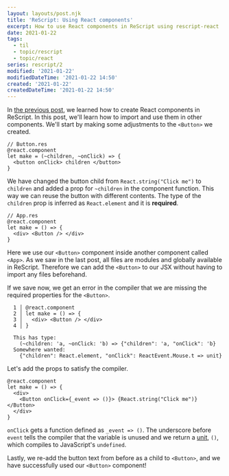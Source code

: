 ```yaml
---
layout: layouts/post.njk
title: 'ReScript: Using React components'
excerpt: How to use React components in ReScript using rescript-react
date: 2021-01-22
tags:
  - til
  - topic/rescript
  - topic/react
series: rescript/2
modified: '2021-01-22'
modifiedDateTime: '2021-01-22 14:50'
created: '2021-01-22'
createdDateTime: '2021-01-22 14:50'
---
```


In [the previous post](/posts/create-a-rescript-react-component/), we learned how to create React components in ReScript.
In this post, we'll learn how to import and use them in other components. We'll
start by making some adjustments to the `<Button>` we created.

```reason
// Button.res
@react.component
let make = (~children, ~onClick) => {
  <button onClick> children </button>
}
```

We have changed the button child from `React.string("Click me")` to `children`
and added a prop for `~children` in the component function. This way we can
reuse the button with different contents. The type of the `children` prop is inferred as
`React.element` and it is **required**.

```reason
// App.res
@react.component
let make = () => {
  <div> <Button /> </div>
}
```

Here we use our `<Button>` component inside another component called `<App>`. As we saw in the
last post, all files are modules and globally available in ReScript.
Therefore we can add the `<Button>` to our JSX without having to import any
files beforehand.

If we save now, we get an error in the compiler that we are missing the
required properties for the `<Button>`.

```reason
  1 │ @react.component
  2 │ let make = () => {
  3 │   <div> <Button /> </div>
  4 │ }

  This has type:
    (~children: 'a, ~onClick: 'b) => {"children": 'a, "onClick": 'b}
  Somewhere wanted:
    {"children": React.element, "onClick": ReactEvent.Mouse.t => unit}
```

Let's add the props to satisfy the compiler.

```reason
@react.component
let make = () => {
  <div>
    <Button onClick={_event => ()}> {React.string("Click me")} </Button>
  </div>
}
```

`onClick` gets a function defined as `_event => ()`. The underscore before
`event` tells the compiler that the variable is unused and we return a [unit](https://rescript-lang.org/docs/manual/latest/primitive-types#unit), `()`, which compiles to JavaScript's `undefined`.

Lastly, we re-add the button text from before as a child to `<Button>`, and we
have successfully used our `<Button>` component!
